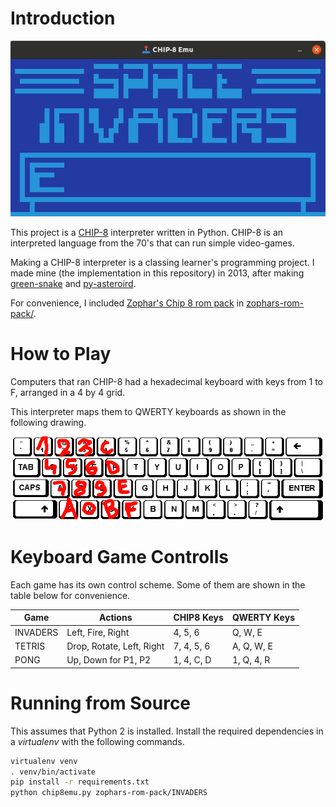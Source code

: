 
# Introduction

![gameplay-clip](gameplay-clip.gif)

This project is a [CHIP-8](https://en.wikipedia.org/wiki/CHIP-8) interpreter written in Python. CHIP-8 is an interpreted language from the 70's that can run simple video-games.

Making a CHIP-8 interpreter is a classing learner's programming project. I made mine (the implementation in this repository) in 2013, after making [green-snake](https://github.com/a-robu/green-snake) and [py-asteroird](https://github.com/a-robu/py-asteroird).

For convenience, I included [Zophar's Chip 8 rom pack](https://www.zophar.net/pdroms/chip8/chip-8-games-pack.html) in [zophars-rom-pack/](zophars-rom-pack/).

# How to Play

Computers that ran CHIP-8 had a hexadecimal keyboard with keys from 1 to F, arranged in a 4 by 4 grid.

This interpreter maps them to QWERTY keyboards as shown in the following drawing.

![keybindings](keybindings.gif)

# Keyboard Game Controlls

Each game has its own control scheme. Some of them are shown in the table below for convenience.

| Game     | Actions                   | CHIP8 Keys | QWERTY Keys |
|----------|---------------------------|------------|-------------|
| INVADERS | Left, Fire, Right         | 4, 5, 6    | Q, W, E     |
| TETRIS   | Drop, Rotate, Left, Right | 7, 4, 5, 6 | A, Q, W, E  |
| PONG     | Up, Down for P1, P2       | 1, 4, C, D | 1, Q, 4, R  |

# Running from Source

This assumes that Python 2 is installed. Install the required dependencies in a _virtualenv_ with the following commands.

```bash
virtualenv venv
. venv/bin/activate
pip install -r requirements.txt
python chip8emu.py zophars-rom-pack/INVADERS
```
